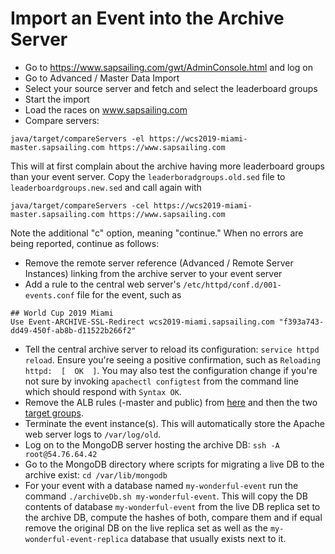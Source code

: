 # Import an Event into the Archive Server

- Go to https://www.sapsailing.com/gwt/AdminConsole.html and log on
- Go to Advanced / Master Data Import
- Select your source server and fetch and select the leaderboard groups
- Start the import
- Load the races on www.sapsailing.com
- Compare servers:
```
java/target/compareServers -el https://wcs2019-miami-master.sapsailing.com https://www.sapsailing.com
```
This will at first complain about the archive having more leaderboard groups than your event server. Copy the ``leaderboradgroups.old.sed`` file to ``leaderboardgroups.new.sed`` and call again with
```
java/target/compareServers -cel https://wcs2019-miami-master.sapsailing.com https://www.sapsailing.com
```
Note the additional "c" option, meaning "continue." When no errors are being reported, continue as follows:

- Remove the remote server reference (Advanced / Remote Server Instances) linking from the archive server to your event server
- Add a rule to the central web server's ``/etc/httpd/conf.d/001-events.conf`` file for the event, such as
```
## World Cup 2019 Miami
Use Event-ARCHIVE-SSL-Redirect wcs2019-miami.sapsailing.com "f393a743-dd49-450f-ab8b-d11522b266f2"
```
- Tell the central archive server to reload its configuration: ``service httpd reload``. Ensure you're seeing a positive confirmation, such as ``Reloading httpd:  [  OK  ]``. You may also test the configuration change if you're not sure by invoking ``apachectl configtest`` from the command line which should respond with ``Syntax OK``.
- Remove the ALB rules (-master and public) from [here](https://eu-west-1.console.aws.amazon.com/ec2/v2/home?region=eu-west-1#ELBRules:type=app;loadBalancerName=Sailing-eu-west-1;loadBalancerId=32b89dbfe7f75097;listenerId=f9212223209ac042) and then the two [target groups](https://eu-west-1.console.aws.amazon.com/ec2/v2/home?region=eu-west-1#TargetGroups:sort=targetGroupName).
- Terminate the event instance(s). This will automatically store the Apache web server logs to ``/var/log/old``.
- Log on to the MongoDB server hosting the archive DB: ``ssh -A root@54.76.64.42``
- Go to the MongoDB directory where scripts for migrating a live DB to the archive exist: ``cd /var/lib/mongodb``
- For your event with a database named ``my-wonderful-event`` run the command ``./archiveDb.sh my-wonderful-event``. This will copy the DB contents of database ``my-wonderful-event`` from the live DB replica set to the archive DB, compute the hashes of both, compare them and if equal remove the original DB on the live replica set as well as the ``my-wonderful-event-replica`` database that usually exists next to it.